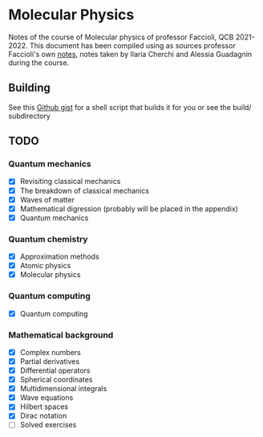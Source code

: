 # Molecular Physics
Notes of the course of Molecular physics of professor Faccioli, QCB 2021-2022.
This document has been compiled using as sources professor Faccioli's own [notes](https://pietrofaccioli.wixsite.com/physics/modern-physics), notes taken by Ilaria Cherchi and Alessia Guadagnin during the course.

## Building
See this [Github gist](https://gist.github.com/giacThePhantom/e080a777782754542d0e081835669085) for a shell script that builds it for you or see the build/ subdirectory

## TODO

### Quantum mechanics

* [X] Revisiting classical mechanics
* [X] The breakdown of classical mechanics
* [X] Waves of matter
* [X] Mathematical digression (probably will be placed in the appendix)
* [X] Quantum mechanics

### Quantum chemistry

* [X] Approximation methods
* [X] Atomic physics
* [X] Molecular physics

### Quantum computing

* [X] Quantum computing

### Mathematical background

* [X] Complex numbers
* [X] Partial derivatives
* [X] Differential operators
* [X] Spherical coordinates
* [X] Multidimensional integrals
* [X] Wave equations
* [X] Hilbert spaces
* [X] Dirac notation
* [ ] Solved exercises

